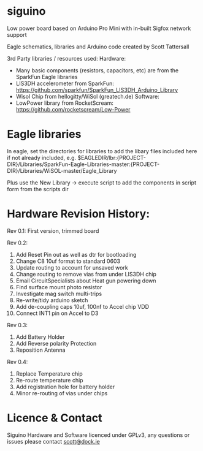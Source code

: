 # siguino
Low power board based on Arduino Pro Mini with in-built Sigfox network support

Eagle schematics, libraries and Arduino code created by Scott Tattersall

3rd Party libraries / resources used:
Hardware:
- Many basic components (resistors, capacitors, etc) are from the SparkFun Eagle libraries
- LIS3DH accelerometer from SparkFun: https://github.com/sparkfun/SparkFun_LIS3DH_Arduino_Library
- Wisol Chip from hellogitty/WiSol (greatech.de)
Software:
- LowPower library from RocketScream: https://github.com/rocketscream/Low-Power

# Eagle libraries
In eagle, set the directories for libraries to add the libary files included here if not already included, e.g.
$EAGLEDIR/lbr:{PROJECT-DIR}/Libraries/SparkFun-Eagle-Libraries-master:{PROJECT-DIR}/Libraries/WiSOL-master/Eagle_Library

Plus use the New Library -> execute script to add the components in script form from the scripts dir

# Hardware Revision History:

Rev 0.1: First version, trimmed board

Rev 0.2:
1) Add Reset Pin out as well as dtr for bootloading
2) Change C8 10uf format to standard 0603
3) Update routing to account for unsaved work
4) Change routing to remove vias from under LIS3DH chip
5) Email CircuitSpecialists about Heat gun powering down
6) Find surface mount photo resistor
7) Investigate mag switch multi-trips
8) Re-write/tidy arduino sketch
9) Add de-coupling caps 10uf, 100nf to Accel chip VDD
10) Connect INT1 pin on Accel to D3

Rev 0.3:
1) Add Battery Holder
2) Add Reverse polarity Protection
3) Reposition Antenna

Rev 0.4:
1) Replace Temperature chip
2) Re-route temperature chip
3) Add registration hole for battery holder
4) Minor re-routing of vias under chips

# Licence & Contact

Siguino Hardware and Software licenced under GPLv3, any questions or issues please contact scott@dock.ie
